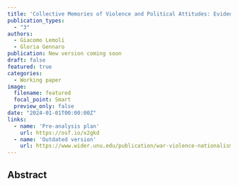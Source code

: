 ```yaml
---
title: 'Collective Memories of Violence and Political Attitudes: Evidence from a World War II Frontline'
publication_types:
  - "3"
authors:
  - Giacomo Lemoli
  - Gloria Gennaro
publication: New version coming soon
draft: false
featured: true
categories:
  - Working paper
image:
  filename: featured
  focal_point: Smart
  preview_only: false
date: "2024-01-01T00:00:00Z"
links:
  - name: 'Pre-analysis plan'
    url: https://osf.io/x2gkd
  - name: 'Outdated version'
    url: https://www.wider.unu.edu/publication/war-violence-nationalism-and-party-support
---
```


## Abstract

